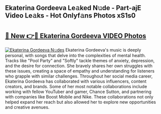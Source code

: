 ## Ekaterina Gordeeva Le𝚊ked N𝚞de - Part-ajE Video Le𝚊ks - Hot Onlyf𝚊ns Photos xS1s0

# <h2><a href="http://ab67576.deff.icu/?id=Ekaterina+Gordeeva">🔗 New 👉🔴 Ekaterina Gordeeva VIDEO Photos</a></h2>

[![Ekaterina Gordeeva N𝚞des](https://i.imgur.com/rIISA9y.gif)](http://ab67576.deff.icu/?id=Ekaterina+Gordeeva)
Ekaterina Gordeeva's music is deeply personal, with songs that delve into the complexities of mental health. Tracks like "Pool Party" and "Softly" tackle themes of anxiety, depression, and the desire for connection. She bravely shares her own struggles with these issues, creating a space of empathy and understanding for listeners who grapple with similar challenges. Throughout her social media career, Ekaterina Gordeeva has collaborated with various influencers, content creators, and brands. Some of her most notable collaborations include working with fellow YouTuber and gamer, Chance Sutton, and partnering with companies like Boost Mobile and Nike. These collaborations not only helped expand her reach but also allowed her to explore new opportunities and creative avenues.
